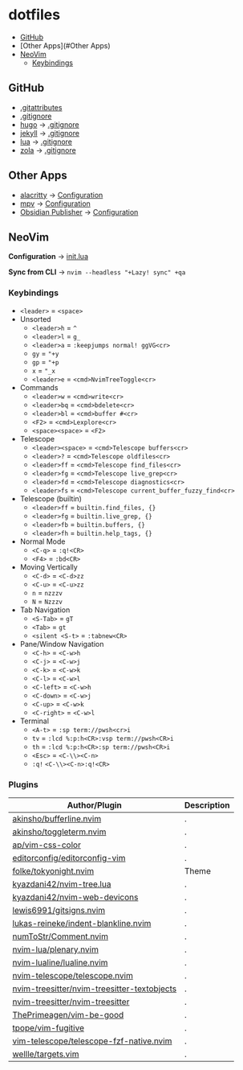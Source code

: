 # dotfiles

- [GitHub](/#GitHub)
- [Other Apps](#Other Apps)
- [NeoVim](NeoVim)
  - [Keybindings](#Keybindings)

## GitHub

- [.gitattributes](.gitattributes)
- [.gitignore](.gitignore)
- [hugo](https://gohugo.io/) → [.gitignore](github/hugo.gitignore)
- [jekyll](https://jekyllrb.com/) → [.gitignore](github/jekyll.gitignore)
- [lua](https://www.lua.org/) → [.gitignore](github/lua.gitignore)
- [zola](https://www.getzola.org/) → [.gitignore](github/zola.gitignore)

## Other Apps

- [alacritty](https://github.com/alacritty/alacritty) → [Configuration](others/alacritty.yml)
- [mpv](https://mpv.io/) → [Configuration](others/mpv.toml)
- [Obsidian Publisher](https://github.com/ObsidianPublisher/obsidian-github-publisher) → [Configuration](others/obsidian-publisher.json)

## NeoVim

**Configuration** → [init.lua](nvim/init.lua)

**Sync from CLI** → `nvim --headless "+Lazy! sync" +qa`

### Keybindings

- `<leader>` = `<space>`
- Unsorted
  - `<leader>h` = `^`
  - `<leader>l` = `g_`
  - `<leader>a` = `:keepjumps normal! ggVG<cr>`
  - `gy` = `"+y`
  - `gp` = `"+p`
  - `x` = `"_x`
  - `<leader>e` = `<cmd>NvimTreeToggle<cr>`
- Commands
  - `<leader>w` = `<cmd>write<cr>`
  - `<leader>bq` = `<cmd>bdelete<cr>`
  - `<leader>bl` = `<cmd>buffer #<cr>`
  - `<F2>` = `<cmd>Lexplore<cr>`
  - `<space><space>` = `<F2>`
- Telescope
  - `<leader><space>` = `<cmd>Telescope buffers<cr>`
  - `<leader>?` = `<cmd>Telescope oldfiles<cr>`
  - `<leader>ff` = `<cmd>Telescope find_files<cr>`
  - `<leader>fg` = `<cmd>Telescope live_grep<cr>`
  - `<leader>fd` = `<cmd>Telescope diagnostics<cr>`
  - `<leader>fs` = `<cmd>Telescope current_buffer_fuzzy_find<cr>`
- Telescope (builtin)
  - `<leader>ff` = `builtin.find_files, {}`
  - `<leader>fg` = `builtin.live_grep, {}`
  - `<leader>fb` = `builtin.buffers, {}`
  - `<leader>fh` = `builtin.help_tags, {}`
- Normal Mode
  - `<C-q>` = `:q!<CR>`
  - `<F4>` = `:bd<CR>`
- Moving Vertically
  - `<C-d>` = `<C-d>zz`
  - `<C-u>` = `<C-u>zz`
  - `n` = `nzzzv`
  - `N` = `Nzzzv`
- Tab Navigation
  - `<S-Tab>` = `gT`
  - `<Tab>` = `gt`
  - `<silent <S-t>` = `:tabnew<CR>`
- Pane/Window Navigation
  - `<C-h>` = `<C-w>h`
  - `<C-j>` = `<C-w>j`
  - `<C-k>` = `<C-w>k`
  - `<C-l>` = `<C-w>l`
  - `<C-left>` = `<C-w>h`
  - `<C-down>` = `<C-w>j`
  - `<C-up>` = `<C-w>k`
  - `<C-right>` = `<C-w>l`
- Terminal
  - `<A-t>` = `:sp term://pwsh<cr>i`
  - `tv` = `:lcd %:p:h<CR>:vsp term://pwsh<CR>i`
  - `th` = `:lcd %:p:h<CR>:sp term://pwsh<CR>i`
  - `<Esc>` = `<C-\\><C-n>`
  - `:q!` `<C-\\><C-n>:q!<CR>`

### Plugins

| Author/Plugin                                                                                                 | Description |
| ------------------------------------------------------------------------------------------------------------- | ----------- |
| [akinsho/bufferline.nvim](https://github.com/akinsho/bufferline.nvim)                                         | .           |
| [akinsho/toggleterm.nvim](https://github.com/akinsho/toggleterm.nvim)                                         | .           |
| [ap/vim-css-color](https://github.com/ap/vim-css-color)                                                       | .           |
| [editorconfig/editorconfig-vim](https://github.com/editorconfig/editorconfig-vim)                             | .           |
| [folke/tokyonight.nvim](https://github.com/folke/tokyonight.nvim)                                             | Theme       |
| [kyazdani42/nvim-tree.lua](https://github.com/kyazdani42/nvim-tree.lua)                                       | .           |
| [kyazdani42/nvim-web-devicons](https://github.com/kyazdani42/nvim-web-devicons)                               | .           |
| [lewis6991/gitsigns.nvim](https://github.com/lewis6991/gitsigns.nvim)                                         | .           |
| [lukas-reineke/indent-blankline.nvim](https://github.com/lukas-reineke/indent-blankline.nvim)                 | .           |
| [numToStr/Comment.nvim](https://github.com/numToStr/Comment.nvim)                                             | .           |
| [nvim-lua/plenary.nvim](https://github.com/nvim-lua/plenary.nvim)                                             | .           |
| [nvim-lualine/lualine.nvim](https://github.com/nvim-lualine/lualine.nvim)                                     | .           |
| [nvim-telescope/telescope.nvim](https://github.com/nvim-telescope/telescope.nvim)                             | .           |
| [nvim-treesitter/nvim-treesitter-textobjects](https://github.com/nvim-treesitter/nvim-treesitter-textobjects) | .           |
| [nvim-treesitter/nvim-treesitter](https://github.com/nvim-treesitter/nvim-treesitter)                         | .           |
| [ThePrimeagen/vim-be-good](https://github.com/ThePrimeagen/vim-be-good)                                       | .           |
| [tpope/vim-fugitive](https://github.com/tpope/vim-fugitive)                                                   | .           |
| [vim-telescope/telescope-fzf-native.nvim](https://github.com/vim-telescope/telescope-fzf-native.nvim)         | .           |
| [wellle/targets.vim](https://github.com/wellle/targets.vim)                                                   | .           |
